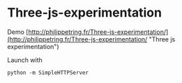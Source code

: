# Three-js-experimentation

Demo [http://philippetring.fr/Three-js-experimentation/](http://philippetring.fr/Three-js-experimentation/ "Three js experimentation")

Launch with

``` shell
python -m SimpleHTTPServer
```
